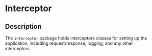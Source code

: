 # Interceptor

## Description
The `interceptor` package holds interceptors classes for setting up the application,
including request/response, logging, and any other interceptors.